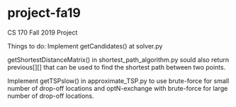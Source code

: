 # project-fa19
CS 170 Fall 2019 Project

Things to do:
Implement getCandidates() at solver.py

getShortestDistanceMatrix() in shortest_path_algorithm.py sould also return previous[][] that can be used to find the shortest path between two points.

Implement getTSPslow() in approximate_TSP.py to use brute-force for small number of drop-off locations and optN-exchange with brute-force for large number of drop-off locations.
